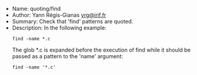 - Name:    quoting/find
- Author:  Yann Régis-Gianas <yrg@irif.fr>
- Summary: Check that 'find' patterns are quoted.
- Description:
  In the following example:
  ```
  find -name *.c
  ```
  The glob *.c is expanded before the execution of find while it
  should be passed as a pattern to the 'name' argument:
  ```
  find -name '*.c'
  ```
